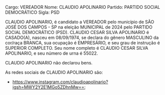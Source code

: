 Cargo: VEREADOR
Nome: CLAUDIO APOLINARIO
Partido: PARTIDO SOCIAL DEMOCRÁTICO
Sigla: PSD

CLAUDIO APOLINARIO, é candidato a VEREADOR pelo município de SÃO JOSÉ DOS CAMPOS - SP na eleição MUNICIPAL de 2024 pelo PARTIDO SOCIAL DEMOCRÁTICO (PSD).
CLAUDIO CESAR SILVA APOLINARIO é CASADO(A), nasceu em 08/09/1974, se declara do gênero MASCULINO da cor/raça BRANCA, sua ocupação é EMPRESÁRIO, e seu grau de instrução é SUPERIOR COMPLETO.
Seu nome completo é CLAUDIO CESAR SILVA APOLINARIO, e seu número de urna é 55022.

CLAUDIO APOLINARIO não declarou bens.


As redes sociais de CLAUDIO APOLINARIO são:
- https://www.instagram.com/claudioapolinario?igsh=MWY2Y2E1MGo5ZDhnMw==;